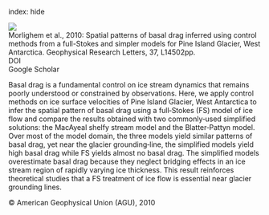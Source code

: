 index: hide

<div class="Citation">
    <div class="Citation-thumb CitationThumb-linked"  data-href="https://doi.org/10.1029/2010gl043853">
      <img src="https://static.claimspace.cloud/climate-study-static/refs/thumbs/13/Morlighem_et_al_2010-thumb.png" />
    </div>

  <div class="Citation-body">
    <div class="Citation-text">Morlighem et al., 2010: Spatial patterns of basal drag inferred using control methods from a full-Stokes and simpler models for Pine Island Glacier, West Antarctica. <span class="Article-journal">Geophysical Research Letters, </span><span class="Article-volume">37, </span>L14502pp.</div>
    <div class="Citation-links">
      <div class="CitationLink" data-href="https://doi.org/10.1029/2010gl043853">
        <div class="CitationLink-icon CitationLink-Doi"></div>
        <div class="CitationLink-text">DOI</div>
      </div>
      <div class="CitationLink" data-href="https://scholar.google.com/scholar?q=10.1029/2010gl043853">
        <div class="CitationLink-icon CitationLink-Scholar"></div>
        <div class="CitationLink-text">Google Scholar</div>
      </div>
    </div>
  </div>
</div>

Basal drag is a fundamental control on ice stream dynamics that remains poorly understood or constrained by observations. Here, we apply control methods on ice surface velocities of Pine Island Glacier, West Antarctica to infer the spatial pattern of basal drag using a full‐Stokes (FS) model of ice flow and compare the results obtained with two commonly‐used simplified solutions: the MacAyeal shelfy stream model and the Blatter‐Pattyn model. Over most of the model domain, the three models yield similar patterns of basal drag, yet near the glacier grounding‐line, the simplified models yield high basal drag while FS yields almost no basal drag. The simplified models overestimate basal drag because they neglect bridging effects in an ice stream region of rapidly varying ice thickness. This result reinforces theoretical studies that a FS treatment of ice flow is essential near glacier grounding lines.

<div class="Citation-copy">
&copy; American Geophysical Union (AGU), 2010
</div>